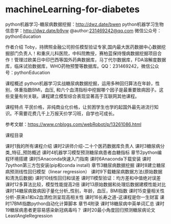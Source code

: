 # machineLearning-for-diabetes
python机器学习-糖尿病数据挖掘：http://dwz.date/bwen
python机器学习生物信息学：http://dwz.date/b9vw
@author:231469242@qq.com
微信公众号：pythonEducation

作者介绍
Toby，持牌照金融公司担任模型验证专家,国内最大医药数据中心数据挖掘部门负责人！和重庆儿科医院，中科院教授，赛柏蓝保持慢病数据挖掘项目合作！管理过欧美日中印巴西等国外药典数据库，马丁代尔数据库，FDA溶解度数据库，临床试验数据库，WHO药物预警等数据库。QQ：231469242，微信公众号：pythonEducation

课程概述
python机器学习实战糖尿病数据挖掘，运用多种回归算法在年龄，性别，体重指数BMI，血压, 和六个血清指标中挖掘哪个因子是最重要致病因子。这些变量有何关联。课程建立模型综合表现显著高于互联网其他课程。

 
课程特点
平民价格，非纯商业化价格，让贫困学生也学的起国外最先进流行知识。不需要花费几千上万报天价学习班，自学也可成长。

 参考文献：https://www.cnblogs.com/webRobot/p/13261086.html

 课程目录

课时1我的所有课程介绍
课时2讲师介绍-二十个医药数据库负责人
课时3糖尿病分类_特征_预防概述
课时4机器学习模型预测糖尿病患者血糖指标
章节2python编程环境搭建
课时5Anaconda快速入门指南
课时6Anaconda下载安装
课时7python第三方包安装(pip和conda install)
章节3糖尿病数据挖掘
课时8建立糖尿病预测线性回归模型（linear regression）
课时9下载糖尿病数据方法(原始数据和清洗后数据)
课时10线性回归和误差
课时11模型验证：均方差和中值绝对误差
课时12多算法比较，模型性能提高2倍
课时13原始数据和处理后数据建模性能对比
课时14糖尿病致病因子量化分析_性别，年龄，血压，BMI指数
课时15变量相关性分析-原来s1和s2血清检测呈现高相关性
课时16长寿之道-这课程是你一生财富
课时17BMI指数python自动化计算脚本
章节4附录
课时18糖尿病中英单词汇总
课时19糖尿病患者更容易感染新冠病毒吗？
课时20最小角度回归预测糖尿病论文LeastAngleRegression
